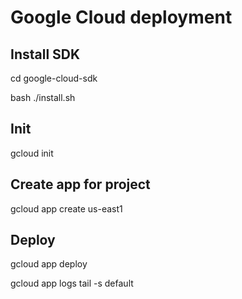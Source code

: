 # Google Cloud deployment

## Install SDK
cd google-cloud-sdk

bash ./install.sh

## Init
gcloud init

## Create app for project
gcloud app create
us-east1

## Deploy
gcloud app deploy

gcloud app logs tail -s default